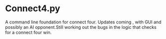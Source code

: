 # Connect4.py
A command line foundation for connect four. Updates coming , with GUI and possibly an AI opponent.Still working out the bugs in the logic that checks for a connect four win.
